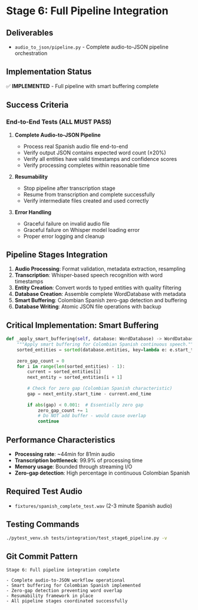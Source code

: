 # Stage 6: Full Pipeline Integration

## Deliverables  
- `audio_to_json/pipeline.py` - Complete audio-to-JSON pipeline orchestration

## Implementation Status
✅ **IMPLEMENTED** - Full pipeline with smart buffering complete

## Success Criteria

### End-to-End Tests (ALL MUST PASS)
1. **Complete Audio-to-JSON Pipeline**
   - Process real Spanish audio file end-to-end
   - Verify output JSON contains expected word count (±20%)
   - Verify all entities have valid timestamps and confidence scores
   - Verify processing completes within reasonable time

2. **Resumability**
   - Stop pipeline after transcription stage
   - Resume from transcription and complete successfully
   - Verify intermediate files created and used correctly

3. **Error Handling**
   - Graceful failure on invalid audio file
   - Graceful failure on Whisper model loading error
   - Proper error logging and cleanup

## Pipeline Stages Integration
1. **Audio Processing**: Format validation, metadata extraction, resampling  
2. **Transcription**: Whisper-based speech recognition with word timestamps
3. **Entity Creation**: Convert words to typed entities with quality filtering
4. **Database Creation**: Assemble complete WordDatabase with metadata
5. **Smart Buffering**: Colombian Spanish zero-gap detection and buffering
6. **Database Writing**: Atomic JSON file operations with backup

## Critical Implementation: Smart Buffering
```python
def _apply_smart_buffering(self, database: WordDatabase) -> WordDatabase:
    """Apply smart buffering for Colombian Spanish continuous speech."""
    sorted_entities = sorted(database.entities, key=lambda e: e.start_time)
    
    zero_gap_count = 0
    for i in range(len(sorted_entities) - 1):
        current = sorted_entities[i]
        next_entity = sorted_entities[i + 1]
        
        # Check for zero gap (Colombian Spanish characteristic)
        gap = next_entity.start_time - current.end_time
        
        if abs(gap) < 0.001:  # Essentially zero gap
            zero_gap_count += 1
            # Do NOT add buffer - would cause overlap
            continue
```

## Performance Characteristics
- **Processing rate**: ~44min for 81min audio
- **Transcription bottleneck**: 99.9% of processing time
- **Memory usage**: Bounded through streaming I/O
- **Zero-gap detection**: High percentage in continuous Colombian Spanish

## Required Test Audio
- `fixtures/spanish_complete_test.wav` (2-3 minute Spanish audio)

## Testing Commands  
```bash
./pytest_venv.sh tests/integration/test_stage6_pipeline.py -v
```

## Git Commit Pattern
```
Stage 6: Full pipeline integration complete

- Complete audio-to-JSON workflow operational
- Smart buffering for Colombian Spanish implemented  
- Zero-gap detection preventing word overlap
- Resumability framework in place
- All pipeline stages coordinated successfully
```